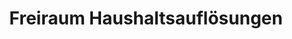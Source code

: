 ---
title: "Freiraum Haushaltsauflösungen"
url: /tarp/freiraum-haushaltsaufloesungen/
shop: Antiquitäten
---